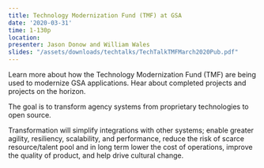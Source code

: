 ```yaml
---
title: Technology Modernization Fund (TMF) at GSA
date: '2020-03-31'
time: 1-130p
location:
presenter: Jason Donow and William Wales
slides: "/assets/downloads/techtalks/TechTalkTMFMarch2020Pub.pdf"
---
```


Learn more about how the Technology Modernization Fund (TMF) are being used to modernize GSA applications.  Hear about completed projects and projects on the horizon.

The goal is to transform agency systems from proprietary technologies to open source.



Transformation will simplify integrations with other systems; enable greater agility, resiliency, scalability, and performance, reduce the risk of scarce resource/talent pool and in long term lower the cost of operations, improve the quality of product, and help drive cultural change.

